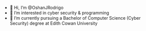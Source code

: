 - 👋 Hi, I’m @OshanJRodrigo
- 👀 I’m interested in cyber security & programming
- 🌱 I’m currently pursuing a Bachelor of Computer Science (Cyber Security) degree at Edith Cowan University
      
<!---
OshanJRodrigo/OshanJRodrigo is a ✨ special ✨ repository because its `README.md` (this file) appears on your GitHub profile.
You can click the Preview link to take a look at your changes.
--->
